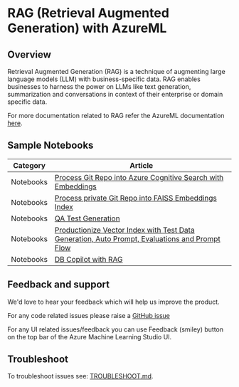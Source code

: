 # RAG (Retrieval Augmented Generation) with AzureML

## Overview

Retrieval Augmented Generation (RAG) is a technique of augmenting large language models (LLM) with business-specific data. RAG enables businesses to harness the power on LLMs like text generation, summarization and conversations in context of their enterprise or domain specific data.

For more documentation related to RAG refer the AzureML documentation [here](https://aka.ms/azureml/aoai-rag-docs).

## Sample Notebooks

| Category  | Article                                                                                                                                             |
| --------- | --------------------------------------------------------------------------------------------------------------------------------------------------- |
| Notebooks | [Process Git Repo into Azure Cognitive Search with Embeddings](./notebooks/azure_cognitive_search/acs_mlindex_with_langchain.ipynb)                 |
| Notebooks | [Process private Git Repo into FAISS Embeddings Index](./notebooks/faiss/faiss_mlindex_with_langchain.ipynb)                                        |
| Notebooks | [QA Test Generation](./notebooks/qa_data_generation.ipynb)                                                                                          |
| Notebooks | [Productionize Vector Index with Test Data Generation, Auto Prompt, Evaluations and Prompt Flow](./notebooks/mlindex_with_testgen.ipynb) |
| Notebooks | [DB Copilot with RAG](./notebooks/db_copilot_with_rag.ipynb)                                                                                        |

## Feedback and support

We'd love to hear your feedback which will help us improve the product.

For any code related issues please raise a [GitHub issue](https://github.com/azure/azure-sdk-for-python/issues/new/choose)

For any UI related issues/feedback you can use Feedback (smiley) button on the top bar of the Azure Machine Learning Studio UI.

## Troubleshoot

To troubleshoot issues see: [TROUBLESHOOT.md](TROUBLESHOOT.md).

